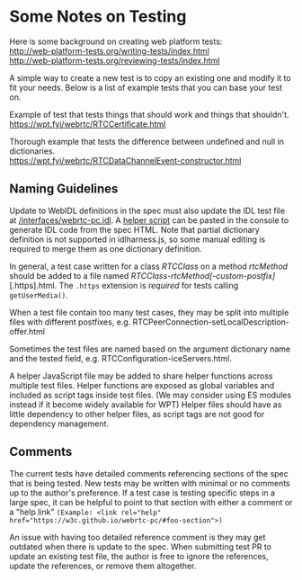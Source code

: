 # Some Notes on Testing

Here is some background on creating web platform tests:  
http://web-platform-tests.org/writing-tests/index.html  
http://web-platform-tests.org/reviewing-tests/index.html

A simple way to create a new test is to copy an existing one and modify it to fit your needs. Below is a list of example tests that you can base your test on.

Example of test that tests things that should work and things that shouldn't.  
https://wpt.fyi/webrtc/RTCCertificate.html

Thorough example that tests the difference between undefined and null in dictionaries.  
https://wpt.fyi/webrtc/RTCDataChannelEvent-constructor.html

## Naming Guidelines

Update to WebIDL definitions in the spec must also update the IDL test file at [/interfaces/webrtc-pc.idl](https://github.com/web-platform-tests/wpt/blob/master/interfaces/webrtc-pc.idl).
A [helper script](http://web-platform-tests.org/writing-tests/idlharness.html)
can be pasted in the console to generate IDL code from the spec HTML. Note that
partial dictionary definition is not supported in idlharness.js, so some manual
editing is required to merge them as one dictionary definition.

In general, a test case written for a class _RTCClass_ on a method _rtcMethod_
should be added to a file named _RTCClass_-_rtcMethod\[-custom-postfix\]_\[.https].html.
The `.https` extension is _required_ for tests calling `getUserMedia()`.

When a test file contain too many test cases, they may be split into multiple
files with different postfixes, e.g. RTCPeerConnection-setLocalDescription-offer.html

Sometimes the test files are named based on the argument dictionary name and the
tested field, e.g. RTCConfiguration-iceServers.html.

A helper JavaScript file may be added to share helper functions across multiple
test files. Helper functions are exposed as global variables and included as
script tags inside test files. (We may consider using ES modules instead if it
become widely available for WPT) Helper files should have as little dependency
to other helper files, as script tags are not good for dependency management.

## Comments

The current tests have detailed comments referencing sections of the spec that
is being tested. New tests may be written with minimal or no comments up to the
author's preference. If a test case is testing specific steps in a large spec,
it can be helpful to point to that section with either a comment or a "help
link" `(Example: <link rel="help" href="https://w3c.github.io/webrtc-pc/#foo-section">)`

An issue with having too detailed reference comment is they may get outdated when
there is update to the spec. When submitting test PR to update an existing test
file, the author is free to ignore the references, update the references, or
remove them altogether.
